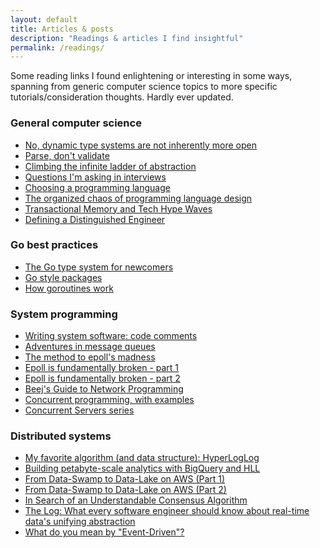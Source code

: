 ```yaml
---
layout: default
title: Articles & posts
description: "Readings & articles I find insightful"
permalink: /readings/
---
```


Some reading links I found enlightening or interesting in some ways, spanning
from generic computer science topics to more specific tutorials/consideration
thoughts. Hardly ever updated.

### General computer science

- [No, dynamic type systems are not inherently more open](https://lexi-lambda.github.io/blog/2020/01/19/no-dynamic-type-systems-are-not-inherently-more-open/)
- [Parse, don't validate](https://lexi-lambda.github.io/blog/2019/11/05/parse-don-t-validate/)
- [Climbing the infinite ladder of abstraction](https://lexi-lambda.github.io/blog/2016/08/11/climbing-the-infinite-ladder-of-abstraction/)
- [Questions I'm asking in interviews](https://jvns.ca/blog/2013/12/30/questions-im-asking-in-interviews/)
- [Choosing a programming language](https://thesquareplanet.com/blog/choosing-a-programming-language/)
- [The organized chaos of programming language design](https://medium.com/coinmonks/the-organized-chaos-of-programming-language-design-1e0a95067afb)
- [Transactional Memory and Tech Hype Waves](https://blog.jessfraz.com/post/transactional-memory-and-tech-hype-waves/)
- [Defining a Distinguished Engineer](https://blog.jessfraz.com/post/defining-a-distinguished-engineer/)

### Go best practices

- [The Go type system for newcomers](https://rakyll.org/typesystem/)
- [Go style packages](https://rakyll.org/style-packages/)
- [How goroutines work](https://blog.nindalf.com/posts/how-goroutines-work/)

### System programming

- [Writing system software: code comments](http://antirez.com/news/124)
- [Adventures in message queues](http://antirez.com/news/88)
- [The method to epoll's madness](https://copyconstruct.medium.com/the-method-to-epolls-madness-d9d2d6378642)
- [Epoll is fundamentally broken - part 1](https://idea.popcount.org/2017-02-20-epoll-is-fundamentally-broken-12/)
- [Epoll is fundamentally broken - part 2](https://idea.popcount.org/2017-03-20-epoll-is-fundamentally-broken-22/)
- [Beej's Guide to Network Programming](https://beej.us/guide/bgnet/html/)
- [Concurrent programming, with examples](https://begriffs.com/posts/2020-03-23-concurrent-programming.html)
- [Concurrent Servers series](https://eli.thegreenplace.net/2017/concurrent-servers-part-1-introduction/)

### Distributed systems

- [My favorite algorithm (and data structure): HyperLogLog](https://odino.org/my-favorite-data-structure-hyperloglog/)
- [Building petabyte-scale analytics with BigQuery and HLL](https://medium.com/permutive/petabyte-analytics-with-bigquery-hll-af0f7a70b66d)
- [From Data-Swamp to Data-Lake on AWS (Part 1)](https://engineering.depop.com/from-data-swamp-to-data-lake-on-aws-part-1-6fcf83f2c26e)
- [From Data-Swamp to Data-Lake on AWS (Part 2)](https://engineering.depop.com/data-swamp-to-data-lake-on-aws-part-2-12b2bf80ba7a)
- [In Search of an Understandable Consensus Algorithm](https://raft.github.io/raft.pdf)
- [The Log: What every software engineer should know about real-time data's unifying abstraction](https://engineering.linkedin.com/distributed-systems/log-what-every-software-engineer-should-know-about-real-time-datas-unifying)
- [What do you mean by "Event-Driven"?](https://martinfowler.com/articles/201701-event-driven.html)
